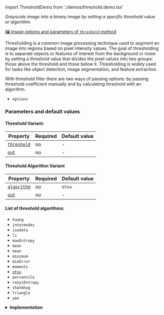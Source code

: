 import ThresholdDemo from './demos/threshold.demo.tsx'

_Grayscale image into a binary image by setting a specific threshold value or algorithm._

[🖼️ Image options and parameters of `threshold` method](https://image-js.github.io/image-js-typescript/classes/Image.html#threshold 'github.io link')

Thresholding is a common image processing technique used to segment an image into regions based on pixel intensity values. The goal of thresholding is to separate objects or features of interest from the background or noise by setting a threshold value that divides the pixel values into two groups: those above the threshold and those below it. Thresholding is widely used for tasks like object detection, image segmentation, and feature extraction.

<ThresholdDemo />

With threshold filter there are two ways of passing options: by passing threshold coefficient manually and by calculating threshold with an algorithm.

- `options`

### Parameters and default values

#### Threshold Variant:

| Property                                                                                                          | Required | Default value |
| ----------------------------------------------------------------------------------------------------------------- | -------- | ------------- |
| [`threshold`](https://image-js.github.io/image-js-typescript/interfaces/ThresholdOptionsThreshold.html#threshold) | no       | -             |
| [`out`](https://image-js.github.io/image-js-typescript/interfaces/ThresholdOptionsThreshold.html#out)             | no       | -             |

#### Threshold Algorithm Variant

| Property                                                                                                          | Required | Default value |
| ----------------------------------------------------------------------------------------------------------------- | -------- | ------------- |
| [`algorithm`](https://image-js.github.io/image-js-typescript/interfaces/ThresholdOptionsAlgorithm.html#algorithm) | no       | `otsu`        |
| [`out`](https://image-js.github.io/image-js-typescript/interfaces/ThresholdOptionsAlgorithm.html#out)             | no       | -             |

#### List of threshold algorithms:

- `huang`
- `intermodes`
- `isodata`
- `li`
- `maxEntropy`
- `mean`
- `mean`
- `minimum`
- `minError`
- `moments`
- [`otsu`](https://en.wikipedia.org/wiki/Otsu%27s_method "wikipedia link on otsu's method")
- `percentile`
- `renyiEntropy`
- `shanbhag`
- `triangle`
- `yen`

<details>
<summary><b>Implementation</b></summary>

Here's how thresholding works:

_Choose a threshold value_: This value is determined based on the characteristics of the image and the desired segmentation outcome. It can be chosen manually or automatically using various algorithms.

_Compare each pixel's intensity value with the threshold value:_ If the pixel value is greater than or equal to the threshold value, it is assigned to one group (foreground or object).
If the pixel value is less than the threshold value, it is assigned to the other group (background).

_Generate a binary image:_ The result of thresholding is a binary image(mask) where pixels belonging to the foreground are assigned a value of 1 (white) and pixels belonging to the background are assigned a value of 0 (black).

</details>
